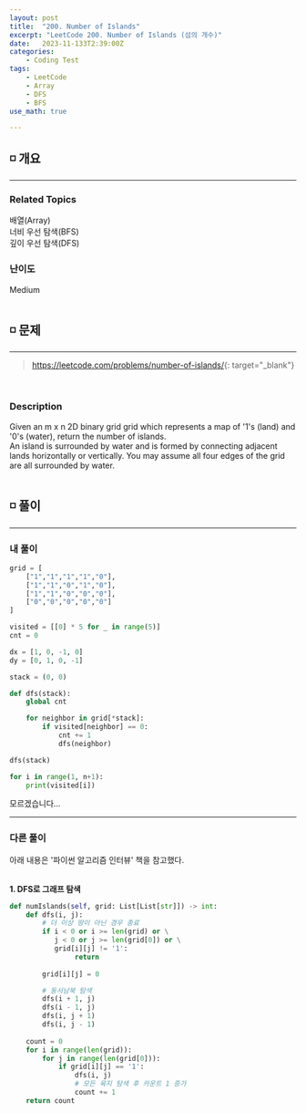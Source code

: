 ```yaml
---
layout: post
title:  "200. Number of Islands"
excerpt: "LeetCode 200. Number of Islands (섬의 개수)"
date:   2023-11-133T2:39:00Z
categories:
    - Coding Test
tags:
    - LeetCode
    - Array
    - DFS
    - BFS
use_math: true

---
```


## ◽ 개요
---
### Related Topics
배열(Array)  
너비 우선 탐색(BFS)  
깊이 우선 탐색(DFS)  

### 난이도 
Medium
<br/><br/>

## ◽ 문제
---
> <https://leetcode.com/problems/number-of-islands/>{: target="_blank"}
<br/>

### Description
Given an m x n 2D binary grid grid which represents a map of '1's (land) and '0's (water), return the number of islands.  
An island is surrounded by water and is formed by connecting adjacent lands horizontally or vertically. You may assume all four edges of the grid are all surrounded by water.
<br/><br/>

## ◽ 풀이
---
### 내 풀이

```python
grid = [
    ["1","1","1","1","0"],
    ["1","1","0","1","0"],
    ["1","1","0","0","0"],
    ["0","0","0","0","0"]
]

visited = [[0] * 5 for _ in range(5)]
cnt = 0

dx = [1, 0, -1, 0]
dy = [0, 1, 0, -1]

stack = (0, 0)

def dfs(stack):
    global cnt

    for neighbor in grid[*stack]:
        if visited[neighbor] == 0:
            cnt += 1
            dfs(neighbor)

dfs(stack)

for i in range(1, n+1):
    print(visited[i])
```

모르겠습니다...
<br/>

---
### 다른 풀이
아래 내용은 '파이썬 알고리즘 인터뷰' 책을 참고했다.  
<br/>

**1. DFS로 그래프 탐색**   

```python
def numIslands(self, grid: List[List[str]]) -> int:
    def dfs(i, j):
        # 더 이상 땅이 아닌 경우 종료
        if i < 0 or i >= len(grid) or \
           j < 0 or j >= len(grid[0]) or \
           grid[i][j] != '1':
                return
        
        grid[i][j] = 0

        # 동서남북 탐색
        dfs(i + 1, j)
        dfs(i - 1, j)
        dfs(i, j + 1)
        dfs(i, j - 1)
    
    count = 0
    for i in range(len(grid)):
        for j in range(len(grid[0])):
            if grid[i][j] == '1':
                dfs(i, j)
                # 모든 육지 탐색 후 카운트 1 증가
                count += 1
    return count
```
<br/>

